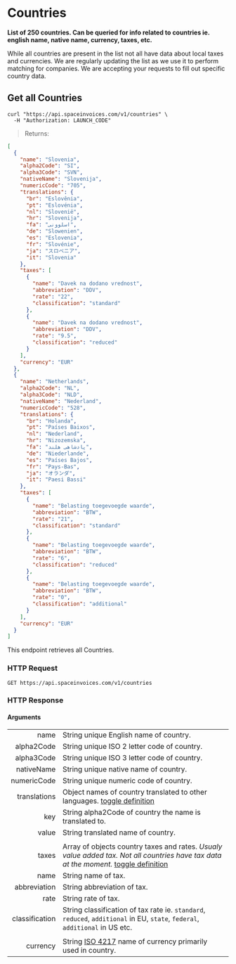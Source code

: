 # Countries

__List of 250 countries. Can be queried for info related to countries ie. english name, native name, currency, taxes, etc.__

While all countries are present in the list not all have data about local taxes and currencies. We are regularly updating the list as we use it to perform matching for companies. We are accepting your requests to fill out specific country data.

## Get all Countries

```shell
curl "https://api.spaceinvoices.com/v1/countries" \
  -H "Authorization: LAUNCH_CODE"
```

> Returns:

```json
[
  {
    "name": "Slovenia",
    "alpha2Code": "SI",
    "alpha3Code": "SVN",
    "nativeName": "Slovenija",
    "numericCode": "705",
    "translations": {
      "br": "Eslovênia",
      "pt": "Eslovénia",
      "nl": "Slovenië",
      "hr": "Slovenija",
      "fa": "اسلوونی",
      "de": "Slowenien",
      "es": "Eslovenia",
      "fr": "Slovénie",
      "ja": "スロベニア",
      "it": "Slovenia"
    },
    "taxes": [
      {
        "name": "Davek na dodano vrednost",
        "abbreviation": "DDV",
        "rate": "22",
        "classification": "standard"
      },
      {
        "name": "Davek na dodano vrednost",
        "abbreviation": "DDV",
        "rate": "9.5",
        "classification": "reduced"
      }
    ],
    "currency": "EUR"
  },
  {
    "name": "Netherlands",
    "alpha2Code": "NL",
    "alpha3Code": "NLD",
    "nativeName": "Nederland",
    "numericCode": "528",
    "translations": {
      "br": "Holanda",
      "pt": "Países Baixos",
      "nl": "Nederland",
      "hr": "Nizozemska",
      "fa": "پادشاهی هلند",
      "de": "Niederlande",
      "es": "Países Bajos",
      "fr": "Pays-Bas",
      "ja": "オランダ",
      "it": "Paesi Bassi"
    },
    "taxes": [
      {
        "name": "Belasting toegevoegde waarde",
        "abbreviation": "BTW",
        "rate": "21",
        "classification": "standard"
      },
      {
        "name": "Belasting toegevoegde waarde",
        "abbreviation": "BTW",
        "rate": "6",
        "classification": "reduced"
      },
      {
        "name": "Belasting toegevoegde waarde",
        "abbreviation": "BTW",
        "rate": "0",
        "classification": "additional"
      }
    ],
    "currency": "EUR"
  }
]
```

This endpoint retrieves all Countries.

### HTTP Request

`GET https://api.spaceinvoices.com/v1/countries`

### HTTP Response

#### Arguments

|      |     |
| ---: | --- |
| name | String unique English name of country. |
| alpha2Code | String unique ISO 2 letter code of country. |
| alpha3Code | String unique ISO 3 letter code of country. |
| nativeName | String unique native name of country. |
| numericCode | String unique numeric code of country. |
| translations | Object names of country translated to other languages. [toggle definition](#expand) |
| key | String alpha2Code of country the name is translated to. |
| value | String translated name of country. |
| [](#empty) | |
| taxes | Array of objects country taxes and rates. _Usualy value added tax. Not all countries have tax data at the moment._ [toggle definition](#expand) |
| name | String name of tax. |
| abbreviation | String abbreviation of tax. |
| rate | String rate of tax. |
| classification | String classification of tax rate ie. `standard`, `reduced`, `additional` in EU, `state`, `federal`, `additional` in US etc. |
| [](#empty) | |
| currency | String [ISO 4217](https://en.wikipedia.org/wiki/ISO_4217) name of currency primarily used in country. |
